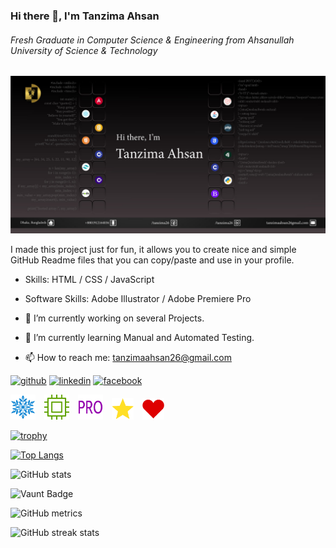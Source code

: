 ### Hi there 👋, I'm Tanzima Ahsan
###### Fresh Graduate in Computer Science & Engineering from Ahsanullah University of Science & Technology
![Web Developer](https://github.com/Tanzima26/Tanzima26/blob/main/github-banner.jpg?raw=true)

I made this project just for fun, it allows you to create nice and simple GitHub Readme files that you can copy/paste and use in your profile.


- Skills: HTML / CSS / JavaScript 
- Software Skills: Adobe Illustrator / Adobe Premiere Pro

- 🔭 I’m currently working on several Projects. 
- 🌱 I’m currently learning Manual and Automated Testing. 
- 📫 How to reach me: tanzimaahsan26@gmail.com 


[<img src='https://cdn.jsdelivr.net/npm/simple-icons@3.0.1/icons/github.svg' alt='github' height='40'>](https://github.com/Tanzima26)  [<img src='https://cdn.jsdelivr.net/npm/simple-icons@3.0.1/icons/linkedin.svg' alt='linkedin' height='40'>](https://www.linkedin.com/in/tanzima26/)  [<img src='https://cdn.jsdelivr.net/npm/simple-icons@3.0.1/icons/facebook.svg' alt='facebook' height='40'>](https://www.facebook.com/tanzima26)  

<a href='https://archiveprogram.github.com/'><img src='https://raw.githubusercontent.com/acervenky/animated-github-badges/master/assets/acbadge.gif' width='40' height='40'></a> <a href='https://docs.github.com/en/developers'><img src='https://raw.githubusercontent.com/acervenky/animated-github-badges/master/assets/devbadge.gif' width='40' height='40'></a> <a href='https://github.com/pricing'><img src='https://raw.githubusercontent.com/acervenky/animated-github-badges/master/assets/pro.gif' width='40' height='40'></a> <a href='https://stars.github.com/'><img src='https://raw.githubusercontent.com/acervenky/animated-github-badges/master/assets/starbadge.gif' width='35' height='35'></a> <a href='https://docs.github.com/en/github/supporting-the-open-source-community-with-github-sponsors'><img src='https://raw.githubusercontent.com/acervenky/animated-github-badges/master/assets/sponsorbadge.gif' width='35' height='35'></a> 

[![trophy](https://github-profile-trophy.vercel.app/?username=Tanzima26)](https://github.com/ryo-ma/github-profile-trophy)

[![Top Langs](https://github-readme-stats.vercel.app/api/top-langs/?username=Tanzima26)](https://github.com/anuraghazra/github-readme-stats)

![GitHub stats](https://github-readme-stats.vercel.app/api?username=Tanzima26&show_icons=true&count_private=true)  

![Vaunt Badge](https://api.vaunt.dev/v1/github/entities/Tanzima26/contributions?format=svg&private=true)  

![GitHub metrics](https://metrics.lecoq.io/Tanzima26)  

![GitHub streak stats](https://streak-stats.demolab.com/?user=Tanzima26)  


